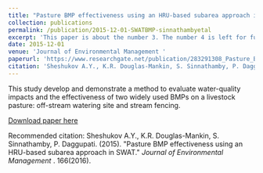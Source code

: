 ```yaml
---
title: "Pasture BMP effectiveness using an HRU-based subarea approach in SWAT"
collection: publications
permalink: /publication/2015-12-01-SWATBMP-sinnathambyetal
excerpt: 'This paper is about the number 3. The number 4 is left for future work.'
date: 2015-12-01
venue: 'Journal of Environmental Management '
paperurl: 'https://www.researchgate.net/publication/283291308_Pasture_BMP_effectiveness_using_an_HRU-based_subarea_approach_in_SWAT'
citation: 'Sheshukov A.Y., K.R. Douglas-Mankin, S. Sinnathamby, P. Daggupati. (2015). &quot;Pasture BMP effectiveness using an HRU-based subarea approach in SWAT.&quot; <i>Journal of Environmental Management </i>. 166(2016).'
---
```

This study develop and demonstrate a method to evaluate water-quality impacts and the effectiveness of two widely used BMPs on a livestock pasture: off-stream watering site and stream fencing.

[Download paper here](http://SumathyS.github.io/files/paper3.pdf)

Recommended citation: Sheshukov A.Y., K.R. Douglas-Mankin, S. Sinnathamby, P. Daggupati. (2015). "Pasture BMP effectiveness using an HRU-based subarea approach in SWAT." <i>Journal of Environmental Management </i>. 166(2016).
